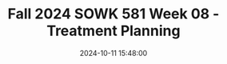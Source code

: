 ---
layout: single_presentation
name: fall-2024-sowk-581-week-08-treatment-planning.md
title: "Fall 2024 SOWK 581 Week 08 - Treatment Planning"
date:  2024-10-11 15:48:00
presentation_id: RqXQNa
permalink: /RqXQNa/
redirect_from:
  - /presentations/RqXQNa/fall-2024-sowk-581-week-08-treatment-planning
slides: 
  - slide_name: deck-RqXQNa-large-0.jpeg
    slide_alt: "Slide displaying the text 'Treatment Planning, SOWK 581 - Week 08,' and 'Jacob Campbell, Ph.D. LICSW' on a plain white background."
  - slide_name: deck-RqXQNa-large-1.jpeg
    slide_alt: "Slide displaying the title 'Creating the Service Plan' with bullet points: 'Involving the client and the family,' 'Using the assessment,' 'Strengths,' 'Barriers,' and 'Client voice.'"
  - slide_name: deck-RqXQNa-large-2.jpeg
    slide_alt: "The image shows a 'Treatment Plan' form featuring sections for client data, treatment actions, goals, and comments. Key fields include: Date of Plan, Axis I-V, and current symptoms. Sections for provider and client signatures are included, emphasizing documentation and evaluation."
  - slide_name: deck-RqXQNa-large-3.jpeg
    slide_alt: "This image displays a structured treatment plan with sections for client information, goals, and interventions, featuring text fields for diagnosis, clinician signatures, and customizable therapeutic strategies."
  - slide_name: deck-RqXQNa-large-4.jpeg
    slide_alt: "A treatment plan form is divided into sections for client details, diagnosis, objectives, and treatment methods. It's an organized template featuring headings like 'Estimated Length of Treatment' and specific client goals and actions."
  - slide_name: deck-RqXQNa-large-5.jpeg
    slide_alt: "The image shows a printed medical 'TREATMENT PLAN' form with sections for patient details, dates, signatures, and clinician notes. The form includes areas for 'Client Name,' 'Date of Birth,' 'Review Date,' and 'Clinician Signature.'"
  - slide_name: deck-RqXQNa-large-6.jpeg
    slide_alt: "A treatment plan chart with sections for client information, goal reviews, dates, and objectives. Text fields include 'Date of Plan,' 'Problem/Symptom,' 'Goal Review,' and structured action steps for client issues."
presentation_description_md: >
  Week%20eight%20is%20an%20asynchronous%20week,%20during%20which%20we%20will%20focus%20on%20learning%20about%20treatment%20planning%20and%20documentation.%20We%20will%20examine%20how%20we%20plan%20for%20the%20interventions%20we%20do%20as%20social%20workers%20through%20treatment%20plans.%20We%20will%20also%20consider%20documentation%20and%20the%20ethical%20and%20practical%20considerations%20we%20make%20when%20using%20documentation.%20%0A%0ALearning%20Objectives%0A%0A-%20Students%20will%20be%20able%20to%20demonstrate%20the%20ability%20to%20write%20a%20SMAARRT%20goal%20and%20a%20SOAP%20note%0A-%20Students%20will%20consider%20the%20ethics%20around%20documentation
downloadable_slides: deck-RqXQNa.pdf
slides_count: 7
header:
  teaser: deck-RqXQNa-thumb-0.jpeg
presentation_video: "https://heritage.hosted.panopto.com/Panopto/Pages/Embed.aspx?id=0bdedc20-373b-463a-a7a2-b207000116ef&autoplay=false&offerviewer=true&showtitle=true&showbrand=true&captions=false&interactivity=all"
location: "Heritage University"
tags:
  - Heritage University
  - MSW Program
  - SOWK 581
---